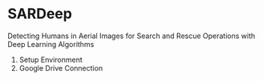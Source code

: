 # SARDeep
Detecting Humans in Aerial Images for Search and Rescue Operations with Deep Learning Algorithms

1. Setup Environment
2. Google Drive Connection